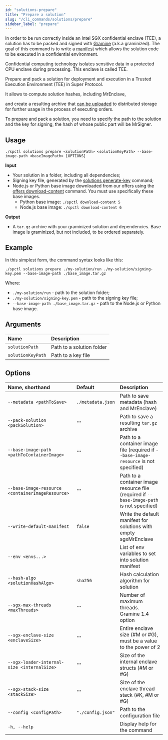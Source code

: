 ```yaml
---
id: "solutions-prepare"
title: "Prepare a solution"
slug: "/cli_commands/solutions/prepare"
sidebar_label: "prepare"
---
```


In order to be run correctly inside an Intel SGX confidential enclave (TEE), a solution has to be packed and signed with [Gramine](https://gramineproject.io/) (a.k.a graminized). The goal of this command is to write a [manifest](https://gramine.readthedocs.io/en/stable/manifest-syntax.html) which allows the solution code to be executed in a confidential environment. 

Confidential computing technology isolates sensitive data in a protected CPU enclave during processing. This enclave is called TEE. 



Prepare and pack a solution for deployment and execution in a Trusted Execution Environment (TEE) in Super Protocol. 


It allows to compute solution hashes, including MrEnclave, 


and create a resulting archive that [can be uploaded](/developers/cli_commands/files/upload) to distributed storage for further usage in the process of executing orders. 


To prepare and pack a solution, you need to specify the path to the solution and the key for signing, the hash of whose public part will be MrSigner.





## Usage

```
./spctl solutions prepare <solutionPath> <solutionKeyPath> --base-image-path <baseImagePath> [OPTIONS]
```

**Input**

* Your solution in a folder, including all dependencies;
* Signing key file, generated by the [solutions generate-key](/developers/cli_commands/solutions/generate-key) command;
* Node.js or Python base image downloaded from our offers using the [offers download-content](/developers/cli_commands/offers/download-content) command. You must use specifically these base images.
  * Python base image: `./spctl download-content 5`
  * Node.js base image: `./spctl download-content 6`

**Output**

* A `tar.gz` archive with your graminized solution and dependencies. Base image is graminized, but not included, to be ordered separately.

## Example

In this simplest form, the command syntax looks like this:

```
./spctl solutions prepare ./my-solution/run ./my-solution/signing-key.pem --base-image-path ./base_image.tar.gz 
```
Where:
* `./my-solution/run` - path to the solution folder;
* `./my-solution/signing-key.pem` - path to the signing key file;
* `--base-image-path ./base_image.tar.gz` - path to the Node.js or Python base image.

## Arguments

|**Name**|**Description**|
| :-|:-|
|`solutionPath`|Path to a solution folder|
|`solutionKeyPath`|Path to a key file|

## Options

|**Name, shorthand**|**Default**| **Description**                                                                            |
| :-|:-|:-------------------------------------------------------------------------------------------|
|`--metadata <pathToSave>`|`./metadata.json`| Path to save metadata (hash and MrEnclave)                                                 |
|`--pack-solution <packSolution>`|`""`| Path to save a resulting `tar.gz` archive                                                    |
|`--base-image-path <pathToContainerImage>`|`""`| Path to a container image file (required if `--base-image-resource` is not specified)      |
|`--base-image-resource <containerImageResource>`|`""`| Path to a container image resource file (required if `--base-image-path` is not specified) |
|`--write-default-manifest`|`false`| Write the default manifest for solutions with empty sgxMrEnclave                           |
|`--env <envs...>`|| List of env variables to set into solution manifest                                        |
|`--hash-algo <solutionHashAlgo>`| `sha256`| Hash calculation algorithm for solution                                                    |
|`--sgx-max-threads <maxThreads>`|`""`| Number of maximum threads. Gramine 1.4 option                                              |
|`--sgx-enclave-size <enclaveSize>`|`""`| Entire enclave size (#M or #G), must be a value to the power of 2                          |
|`--sgx-loader-internal-size <internalSize>`|`""`| Size of the internal enclave structs (#M or #G)                                            |
|`--sgx-stack-size <stackSize>`|`""`| Size of the enclave thread stack (#K, #M or #G)                                            |
|`--config <configPath>`|`"./config.json"`| Path to the configuration file                                                             |
|`-h, --help`|| Display help for the command                                                               |

